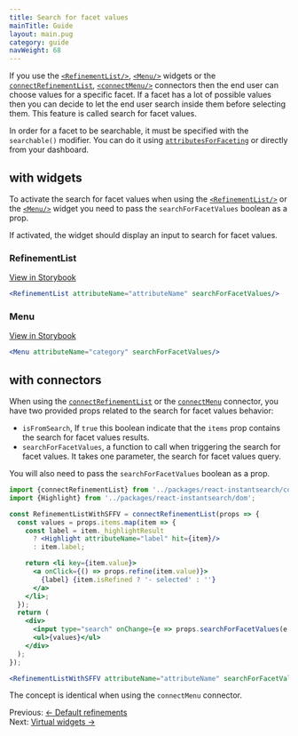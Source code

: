 ```yaml
---
title: Search for facet values
mainTitle: Guide
layout: main.pug
category: guide
navWeight: 68
---
```


If you use the [`<RefinementList/>`](widgets/RefinementList.html), [`<Menu/>`](widgets/Menu.html) widgets
or the [`connectRefinementList`](connectors/connectRefinementList.html), [`<connectMenu/>`](widgets/Menu.html)
connectors then the end user can choose values for a specific facet. If a facet has a lot of possible values then you can decide
to let the end user search inside them before selecting them. This feature is called search for facet values.

In order for a facet to be searchable, it must be specified with the `searchable()` modifier. You can do it using [`attributesForFaceting`](https://www.algolia.com/doc/rest-api/search/#attributesforfaceting) or directly from your dashboard.

## with widgets

To activate the search for facet values when using the [`<RefinementList/>`](widgets/RefinementList.html) or the [`<Menu/>`](widgets/Menu.html) widget
you need to pass the `searchForFacetValues` boolean as a prop.

If activated, the widget should display an input to search for facet values.

### RefinementList
<a class="btn" href="https://community.algolia.com/instantsearch.js/react/storybook/?selectedKind=RefinementList&selectedStory=with%20search%20for%20facets%20value" target="_blank">View in Storybook</a>

```jsx
<RefinementList attributeName="attributeName" searchForFacetValues/>
```

### Menu
<a class="btn" href="https://community.algolia.com/instantsearch.js/react/storybook/?selectedKind=Menu&selectedStory=with%20search%20for%20facets%20value" target="_blank">View in Storybook</a>

```jsx
<Menu attributeName="category" searchForFacetValues/>
```

## with connectors

When using the [`connectRefinementList`](connectors/connectRefinementList.html) or the [`connectMenu`](connectors/connectMenu.html)
connector, you have two provided props related to the search for facet values behavior:

* `isFromSearch`, If `true` this boolean indicate that the `items` prop contains the search for facet values results.
* `searchForFacetValues`, a function to call when triggering the search for facet values. It takes one parameter, the search
for facet values query.

You will also need to pass the `searchForFacetValues` boolean as a prop.

```jsx
import {connectRefinementList} from '../packages/react-instantsearch/connectors';
import {Highlight} from '../packages/react-instantsearch/dom';

const RefinementListWithSFFV = connectRefinementList(props => {
  const values = props.items.map(item => {
    const label = item._highlightResult
      ? <Highlight attributeName="label" hit={item}/>
      : item.label;

    return <li key={item.value}>
      <a onClick={() => props.refine(item.value)}>
        {label} {item.isRefined ? '- selected' : ''}
      </a>
    </li>;
  });
  return (
    <div>
      <input type="search" onChange={e => props.searchForFacetValues(e.target.value)}/>
      <ul>{values}</ul>
    </div>
  );
});

<RefinementListWithSFFV attributeName="attributeName" searchForFacetValues/>
```
The concept is identical when using the `connectMenu` connector.

<div class="guide-nav">
    <div class="guide-nav-left">
        Previous: <a href="guide/Default_refinements.html">← Default refinements</a>
    </div>
    <div class="guide-nav-right">
        Next: <a href="guide/Virtual_widgets.html">Virtual widgets →</a>
    </div>
</div>

